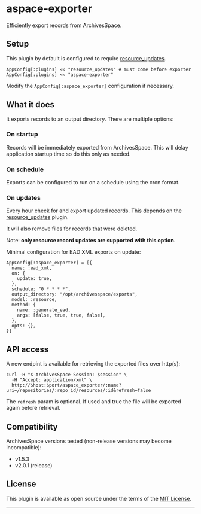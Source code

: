# aspace-exporter

Efficiently export records from ArchivesSpace.

## Setup

This plugin by default is configured to require [resource_updates](https://github.com/lyrasis/resource_updates).

```
AppConfig[:plugins] << "resource_updates" # must come before exporter
AppConfig[:plugins] << "aspace-exporter"
```

Modify the `AppConfig[:aspace_exporter]` configuration if necessary.

## What it does

It exports records to an output directory. There are multiple options:

### On startup

Records will be immediately exported from ArchivesSpace. This will
delay application startup time so do this only as needed.

### On schedule

Exports can be configured to run on a schedule using the cron format.

### On updates

Every hour check for and export updated records. This depends on the
[resource_updates](https://github.com/lyrasis/resource_updates) plugin.

It will also remove files for records that were deleted.

Note: __only resource record updates are supported with this option__.

Minimal configuration for EAD XML exports on update:

```
AppConfig[:aspace_exporter] = [{
  name: :ead_xml,
  on: {
    update: true,
  },
  schedule: "0 * * * *",
  output_directory: "/opt/archivesspace/exports",
  model: :resource,
  method: {
    name: :generate_ead,
    args: [false, true, true, false],
  },
  opts: {},
}]
```

## API access

A new endpint is available for retrieving the exported files over http(s):

```
curl -H "X-ArchivesSpace-Session: $session" \
  -H "Accept: application/xml" \
  http://$host:$port/aspace_exporter/:name?uri=/repositories/:repo_id/resources/:id&refresh=false
```

The `refresh` param is optional. If used and true the file will be exported
again before retrieval.

## Compatibility

ArchivesSpace versions tested (non-release versions may become incompatible):

- v1.5.3
- v2.0.1 (release)

## License

This plugin is available as open source under the terms of the
[MIT License](http://opensource.org/licenses/MIT).

---
